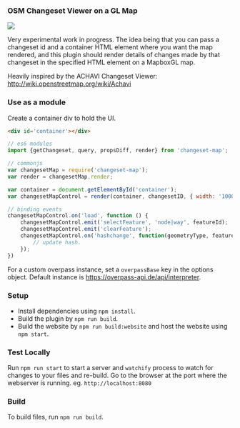 ### OSM Changeset Viewer on a GL Map

![](https://cloud.githubusercontent.com/assets/126868/24163445/a88728d4-0e90-11e7-9d02-d755b7845c00.png)

Very experimental work in progress. The idea being that you can pass a changeset id and a container HTML element where you want the map rendered, and this plugin should render details of changes made by that changeset in the specified HTML element on a MapboxGL map.

Heavily inspired by the ACHAVI Changeset Viewer: http://wiki.openstreetmap.org/wiki/Achavi

### Use as a module

Create a container div to hold the UI.

```html
<div id='container'></div>
```

```js
// es6 modules 
import {getChangeset, query, propsDiff, render} from 'changeset-map';

// commonjs
var changesetMap = require('changeset-map');
var render = changesetMap.render;

var container = document.getElementById('container');
var changesetMapControl = render(container, changesetID, { width: '1000px', height: '1000px' });

// binding events
changesetMapControl.on('load', function () {
    changesetMapControl.emit('selectFeature', 'node|way', featureId);
    changesetMapControl.emit('clearFeature');
    changesetMapControl.on('hashchange', function(geometryType, featureId) {
        // update hash.
    });
})
```

For a custom overpass instance, set a `overpassBase` key in the options object. Default instance is https://overpass-api.de/api/interpreter.

### Setup

 - Install dependencies using `npm install`. 
 - Build the plugin by `npm run build`.
 - Build the website by `npm run build:website` and host the website using `npm start`.
 
### Test Locally

Run `npm run start` to start a server and `watchify` process to watch for changes to your files and re-build. Go to the browser at the port where the webserver is running. eg. `http://localhost:8080`

### Build

To build files, run `npm run build`.
